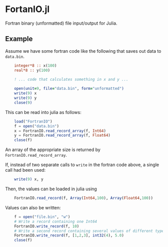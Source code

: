 FortanIO.jl
===========

Fortran binary (unformatted) file input/output for Julia.

Example
-------

Assume we have some fortran code like the following that saves out data to `data.bin`.

```fortran
    integer*8 :: x(100)
    real*8 :: y(100)
    
    ! ... code that calculates something in x and y ...

    open(unit=9, file="data.bin", form="unformatted")
    write(9) x
    write(9) y
    close(9)
```

This can be read into julia as follows:

```julia
    load("FortranIO")
    f = open("data.bin")
    x = FortranIO.read_record_array(f, Int64)
    y = FortranIO.read_record_array(f, Float64)
    close(f)
```

An array of the appropriate size is returned by `FortranIO.read_record_array`.

If, instead of two separate calls to `write` in the fortran code above, a single call had been used:

```fortran
    write(9) x, y
```

Then, the values can be loaded in julia using

```julia
    FortranIO.read_record(f, Array(Int64,100), Array(Float64,100))
```

Values can also be written:

```julia
    f = open("file.bin", "w")
    # Write a record containing one Int64
    FortranIO.write_record(f, 10)
    # Write a second record containing several values of different types
    FortranIO.write_record(f, [1,2,3], int32(4), 5.0)
    close(f)
```
